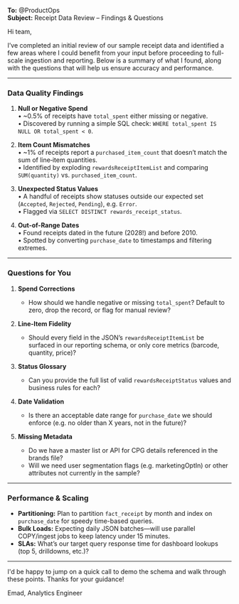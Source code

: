 **To:** @ProductOps  
**Subject:** Receipt Data Review – Findings & Questions

Hi team,

I’ve completed an initial review of our sample receipt data and identified a few areas where I could benefit from your input before proceeding to full-scale ingestion and reporting. Below is a summary of what I found, along with the questions that will help us ensure accuracy and performance.

---

### Data Quality Findings
1. **Null or Negative Spend**  
   • ~0.5% of receipts have `total_spent` either missing or negative.  
   • Discovered by running a simple SQL check: `WHERE total_spent IS NULL OR total_spent < 0`.

2. **Item Count Mismatches**  
   • ~1% of receipts report a `purchased_item_count` that doesn’t match the sum of line‐item quantities.  
   • Identified by exploding `rewardsReceiptItemList` and comparing `SUM(quantity)` vs. `purchased_item_count`.

3. **Unexpected Status Values**  
   • A handful of receipts show statuses outside our expected set (`Accepted`, `Rejected`, `Pending`), e.g. `Error`.  
   • Flagged via `SELECT DISTINCT rewards_receipt_status`.

4. **Out-of-Range Dates**  
   • Found receipts dated in the future (2028!) and before 2010.  
   • Spotted by converting `purchase_date` to timestamps and filtering extremes.

---

### Questions for You
1. **Spend Corrections**  
   - How should we handle negative or missing `total_spent`? Default to zero, drop the record, or flag for manual review?

2. **Line-Item Fidelity**  
   - Should every field in the JSON’s `rewardsReceiptItemList` be surfaced in our reporting schema, or only core metrics (barcode, quantity, price)?

3. **Status Glossary**  
   - Can you provide the full list of valid `rewardsReceiptStatus` values and business rules for each?

4. **Date Validation**  
   - Is there an acceptable date range for `purchase_date` we should enforce (e.g. no older than X years, not in the future)?

5. **Missing Metadata**  
   - Do we have a master list or API for CPG details referenced in the brands file?  
   - Will we need user segmentation flags (e.g. marketingOptIn) or other attributes not currently in the sample?

---

### Performance & Scaling
- **Partitioning:** Plan to partition `fact_receipt` by month and index on `purchase_date` for speedy time-based queries.  
- **Bulk Loads:** Expecting daily JSON batches—will use parallel COPY/ingest jobs to keep latency under 15 minutes.  
- **SLAs:** What’s our target query response time for dashboard lookups (top 5, drilldowns, etc.)?

---

I'd be happy to jump on a quick call to demo the schema and walk through these points. Thanks for your guidance!

Emad, 
Analytics Engineer  
